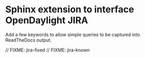 Sphinx extension to interface OpenDaylight JIRA
===============================================

Add a few keywords to allow simple queries to be captured into ReadTheDocs output.

// FIXME: jira-fixed
// FIXME: jira-known
